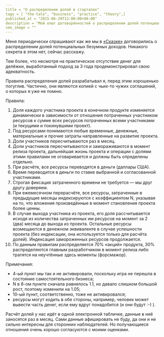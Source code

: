 ```yaml
---
title = "О распределении долей в стартапах"
tags = [ "the-tale", "business", "practice", "theory",]
published_at = "2015-06-29T12:00:00+00:00"
description = "Мой опыт договорённостей о распределении долей потенциальных безумных доходов в стартапе."
seo_image = ""
---
```


Меня периодически спрашивают как же мы в [«Сказке»](http://the-tale.org) договорились о распределении долей потенциальных безумных доходов. Никакого секрета в этом нет, сейчас расскажу.

Тем более, что несмотря на практическое отсутствие денег для делёжки, выработанный подход за 3 года продемонстрировал свою адекватность.

<!-- more -->

Правила распределения долей разрабатывал я, перед этим хорошенько погуглив. Частично, они являются копией с чьих-то чужих соглашений, о которых я уже не помню.

Правила:

1. Доля каждого участника проекта в конечном продукте изменяется динамически в зависимости от отношения потраченных участником ресурсов к сумме всех ресурсов потраченных всеми участниками (и текущими и покинувшими проект).
2. Под ресурсами понимаются любые временные, денежные, материальные и прочие затраты направленные на развитие проекта.
3. Доли участников пересчитываются раз в месяц.
4. Доли участников пересчитываются и замораживаются в момент релиза проекта, дальнейшая жизнь проекта и операции с долями этими правилами не оговаривается и должны быть определены отдельно.
5. При расчёте, все ресурсы переводятся в деньги (даллары США).
6. Время переводится в деньги по ставке выбранной и согласованной участниками.
7. Строгая фиксация затраченного времени не требуется — мы друг другу доверяем.
8. При ежемесячном перерасчёте, все ресурсы, затраченные в предыдущие месяцы индексируются с коэффициентом N, указывая на то, что вложения произведённые в момент становления проекта более ценны.
9. В случае выхода участника из проекта, его доля рассчитывается исходя из количества затраченных им ресурсов на момент за 2 (два) месяца до выхода из проекта. Остальные ресурсы возмещаются в денежном эквиваленте в случае успешности проекта (без индексации, она используется только для расчёта долей). Индексация замороженных ресурсов продолжается.
10. По данным правилам распределяется 70% «акций» продукта, 30% распределяются главным разработчиком в момент релиза либо тратятся на неучтённые здесь моменты (форсмажор).

Примечания:

- 4-ый пункт мы так и не активировали, поскольку игра не перешла в состояние самостоятельного бизнеса;
- N в 8-ом пункте сначала равнялось 1.1, но давало слишком большой рост, поэтому изменили на 1.05;
- 10-ый пункт, соответственно, тоже не активировался;
- ресурсы могут ходить в обе стороны, например, человек может вывести часть денег, если ему вдруг понадобится (и они будут :-) ).

Расчёт долей у нас идёт в одной электронной табличке, данные в неё заносятся раз в месяц. Сами данные афишировать не буду, да они и не сильно интересны для сторонних наблюдателей. Но получающиеся отношения очень хорошо согласуются с моими оценками.
